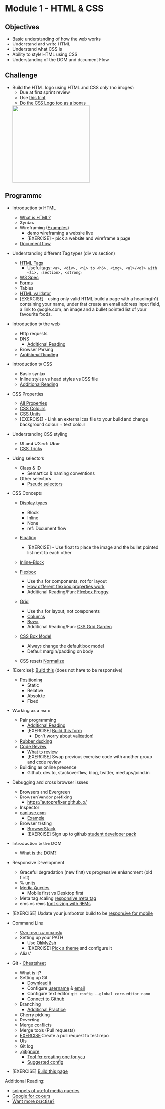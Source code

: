 # Module 1 - HTML & CSS

## Objectives

- Basic understanding of how the web works
- Understand and write HTML
- Understand what CSS is
- Ability to style HTML using CSS
- Understanding of the DOM and document Flow

## Challenge

- Build the HTML logo using HTML and CSS only (no images)
	- Due at first sprint review
	- Use [this font](https://cdn.rawgit.com/mfd/f3d96ec7f0e8f034cc22ea73b3797b59/raw/856f1dbb8d807aabceb80b6d4f94b464df461b3e/gotham.css) 
	- Do the CSS Logo too as a bonus
	<img src="https://dev.io-academy.uk/resources/logo/CSS-HTML-logo2.png" width="250">

## Programme

- Introduction to HTML
	- [What is HTML?](http://www.w3schools.com/html/html_intro.asp)
	- Syntax
	- Wireframing ([Examples](https://mockflow.com/samples/))
		- demo wireframing a website live
		- [EXERCISE] - pick a website and wireframe a page 
	- [Document flow](http://webdesign.tutsplus.com/articles/quick-tip-utilizing-normal-document-flow--webdesign-8199)
 
- Understanding different Tag types (div vs section)
	- [HTML Tags](http://www.w3schools.com/tags/)
		- Useful tags: `<a>, <div>, <h1> to <h6>, <img>, <ul>/<ol> with <li>, <section>, <strong>` 
	- [W3 Spec](http://www.w3.org/TR/html/)
	- [Forms](https://www.w3schools.com/html/html_forms.asp)
	- Tables
	- [HTML validator](https://validator.w3.org/#validate_by_input)
	- [EXERCISE] -  using only valid HTML build a page with a heading(h1) containing your name, under that create an email address input field, a link to google.com, an image and a bullet pointed list of your favourite foods.  

- Introduction to the web
	- Http requests
	- DNS
		- [Additional Reading](https://www.digitalocean.com/community/tutorials/an-introduction-to-dns-terminology-components-and-concepts)
	- Browser Parsing
	- [Additional Reading](http://code.tutsplus.com/tutorials/http-the-protocol-every-web-developer-must-know-part-1--net-31177)

- Introduction to CSS 
	- Basic syntax
	- Inline styles vs head styles vs CSS file
	- [Additional Reading](http://www.cssbasics.com/introduction-to-css/)

- CSS Properties
	- [All Properties](http://www.w3schools.com/cssref/default.asp)
	- [CSS Colours](http://www.w3schools.com/cssref/css_colors.asp)
	- [CSS Units](http://www.w3schools.com/cssref/css_units.asp)
	- [EXERCISE] - Link an external css file to your build and change background colour + text colour

- Understanding CSS styling
	- UI and UX ref: Uber
	- [CSS Tricks](https://css-tricks.com/)
	
- Using selectors
	- Class & ID
		- Semantics & naming conventions
	- Other selectors
		- [Pseudo selectors](http://www.w3schools.com/css/css_pseudo_classes.asp)

- CSS Concepts
	- [Display types](http://www.w3schools.com/css/css_display_visibility.asp)
		- Block
		- Inline
		- None
		- ref: Document flow
	- [Floating](http://www.w3schools.com/css/css_float.asp)
		- [EXERCISE] - Use float to place the image and the bullet pointed list next to each other
	- [Inline-Block](https://www.w3schools.com/css/css_inline-block.asp)
	- [Flexbox](https://css-tricks.com/snippets/css/a-guide-to-flexbox/)
		- Use this for components, not for layout
		- [How different flexbox properties work](https://medium.freecodecamp.org/even-more-about-how-flexbox-works-explained-in-big-colorful-animated-gifs-a5a74812b053)
		- Additional Reading/Fun: [Flexbox Froggy](https://flexboxfroggy.com/)
	- [Grid](https://css-tricks.com/snippets/css/complete-guide-grid/)
		- Use this for layout, not components
		- [Columns](https://www.w3schools.com/cssref/pr_grid-template-columns.asp)
		- [Rows](https://www.w3schools.com/cssref/pr_grid-template-rows.asp)
		- Additional Reading/Fun: [CSS Grid Garden](https://cssgridgarden.com/)
		
	- [CSS Box Model](http://www.w3schools.com/css/css_boxmodel.asp)
		- Always change the default box model
		- Default margin/padding on body
	- CSS resets [Normalize](https://necolas.github.io/normalize.css/)

- [Exercise]: [Build this](https://dev.io-academy.uk/resources/jumbotron-desktop.png) (does not have to be responsive)

	- [Positioning](http://www.w3schools.com/css/css_positioning.asp)
		- Static
		- Relative
		- Absolute
		- Fixed

- Working as a team
	- Pair programming
		- [Additional Reading](https://tuple.app/pair-programming-guide/)
		- [EXERCISE] [Build this form](https://htmlpreview.github.io/?https://github.com/iO-Academy/twbs-form/blob/master/index.html)
			- Don't worry about validation!
	- [Rubber ducking](https://rubberduckdebugging.com/)
	- [Code Review](https://dev.to/mporam/good-code-reviews-43kk)
		- [What to review](https://github.com/iO-Academy/FST-curriculum/blob/master/code-reviews.md)
		- [EXERCISE] Swap previous exercise code with another group and code review
	- Building an online presence
		- Github, dev.to, stackoverflow, blog, twitter, meetups/joind.in

- Debugging and cross browser issues
	- Browsers and Evergreen
	- Browser/Vendor prefixing
		- https://autoprefixer.github.io/
	- Inspector
 	- [caniuse.com](http://caniuse.com/)
		- [Example](https://caniuse.com/#feat=mdn-css_properties_aspect-ratio)
	- Browser testing
		- [BrowserStack](https://www.browserstack.com/)
		- [EXERCISE] Sign up to github [student developer pack](https://education.github.com/pack/offers#browserstack)

- Introduction to the DOM
	-  [What is the DOM?](https://css-tricks.com/dom/)
	
- Responsive Development
	- Graceful degradation (new first) vs progressive enhancment (old first)
	- % units
	- [Media Queries](https://www.w3schools.com/cssref/css3_pr_mediaquery.asp)
		- Mobile first vs Desktop first
	- Meta tag scaling [responsive meta tag](https://css-tricks.com/snippets/html/responsive-meta-tag/) 
	- ems vs rems [font sizing with REMs](https://snook.ca/archives/html_and_css/font-size-with-rem)

- [EXERCISE] Update your jumbotron build to be [responsive for mobile](https://dev.io-academy.uk/resources/jumbotron-mobile.png)

- Command Line
	- [Common commands](http://www.computerworld.com/article/2598082/linux/linux-linux-command-line-cheat-sheet.html)
	- Setting up your PATH
		- Use [OhMyZsh](https://github.com/ohmyzsh/ohmyzsh)
		- [EXERCISE] [Pick a theme](https://github.com/ohmyzsh/ohmyzsh/wiki/Themes) and configure it
	- Alias'

- Git - [Cheatsheet](http://rogerdudler.github.io/git-guide/)
	- What is it?
	- Setting up Git
		- [Download it](https://git-scm.com/download/mac)
		- Configure [username](https://help.github.com/articles/setting-your-username-in-git/) & [email](https://help.github.com/articles/setting-your-commit-email-address-in-git)
		- Configure text editor
			`git config --global core.editor nano`
		- [Connect to Github](https://help.github.com/articles/generating-a-new-ssh-key-and-adding-it-to-the-ssh-agent/)
	- Branching
		- [Additional Practice](https://learngitbranching.js.org/)
	- Cherry picking
	- Reverting
	- Merge conflicts
	- Merge tools (Pull requests)
	- [EXERCISE](https://github.com/iO-Academy/git-workshop) Create a pull request to test repo
 	- [UIs](https://desktop.github.com/) 
	- Git log
	- [.gitignore](https://www.freecodecamp.org/news/gitignore-what-is-it-and-how-to-add-to-repo/)
		- [Tool for creating one for you](https://www.toptal.com/developers/gitignore)
		- [Suggested config](https://www.toptal.com/developers/gitignore/api/osx,phpstorm,phpunit,react)

- [EXERCISE] [Build this page](https://pilot-shop-equipment.myshopify.com/)

Additional Reading:
- [snippets of useful media queries](https://css-tricks.com/snippets/css/media-queries-for-standard-devices/)
- [Google for colours](https://picular.co/)
- [Want more practise?](https://www.frontendmentor.io/challenges)
